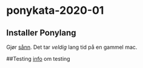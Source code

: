 # ponykata-2020-01

## Installer Ponylang
Gjør [sånn](https://github.com/ponylang/ponyc/blob/master/INSTALL.md). Det tar _veldig_ lang tid på en gammel mac.


##Testing
[info](https://stdlib.ponylang.org/ponytest--index/) om testing
